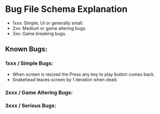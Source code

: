 # Bug File Schema Explanation
- 1xxx: 	Simple, UI or generally small.
- 2xx: 	Medium or game altering bugs.
- 3xx: 	Game breaking bugs.


## Known Bugs:

### 1xxx / Simple Bugs:
- When screen is resized the Press any key to play button comes back.
- Snakehead leaves screen by 1 iteration when dead.

### 2xxx / Game Altering Bugs:

### 3xxx / Serious Bugs: